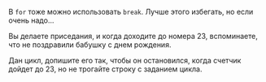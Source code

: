 В `for` тоже можно использовать `break`. Лучше этого избегать, но если очень надо...

Вы делаете приседания, и когда доходите до номера 23, вспоминаете, что не поздравили бабушку с днем рождения.

Дан цикл, допишите его так, чтобы он остановился, когда счетчик дойдет до 23, но не трогайте строку с заданием цикла.